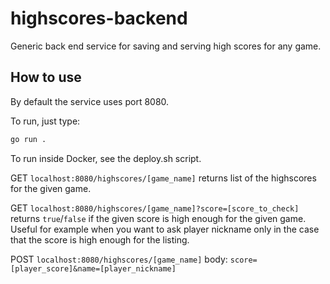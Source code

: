 # highscores-backend

Generic back end service for saving and serving high scores for any game.

## How to use

By default the service uses port 8080.

To run, just type:

```bash
go run .
```

To run inside Docker, see the deploy.sh script.

GET `localhost:8080/highscores/[game_name]` returns list of the highscores for the given game.

GET `localhost:8080/highscores/[game_name]?score=[score_to_check]` returns `true`/`false`
 if the given score is high enough for the given game. Useful for example when you want to
  ask player nickname only in the case that the score is high enough for the listing.

POST `localhost:8080/highscores/[game_name]` body: `score=[player_score]&name=[player_nickname]`

